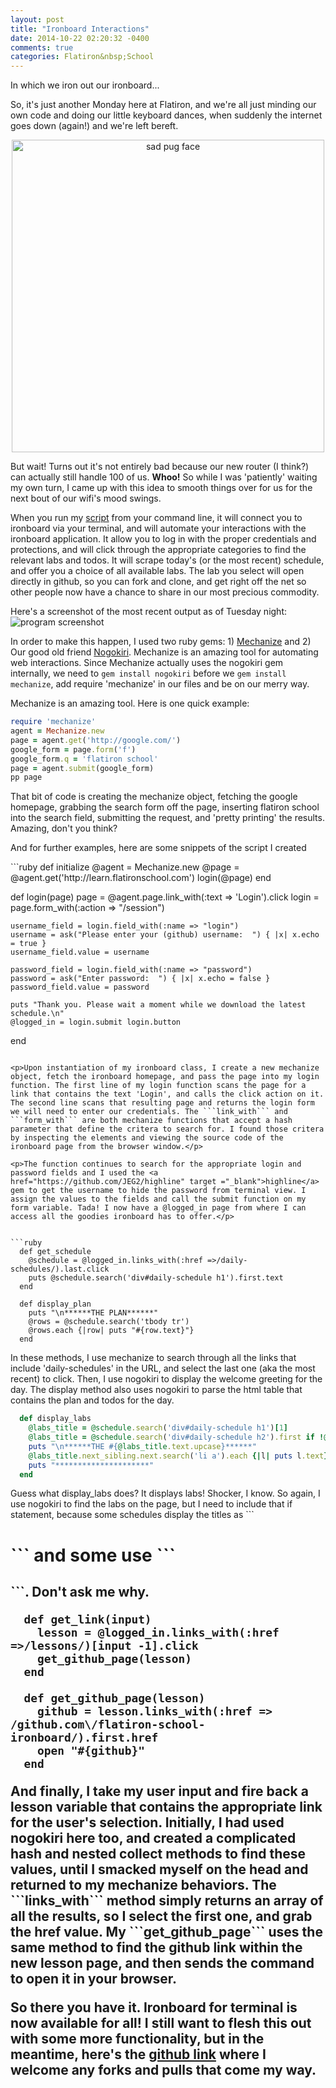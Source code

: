 ```yaml
---
layout: post
title: "Ironboard Interactions"
date: 2014-10-22 02:20:32 -0400
comments: true
categories: Flatiron&nbsp;School
---
```

In which we iron out our ironboard...
<!--more-->

<p>So, it's just another Monday here at Flatiron, and we're all just minding our own code and doing our little keyboard dances, when suddenly the internet goes down (again!) and we're left bereft. </p>

<div style="text-align:center;"><img src ="http://i.imgur.com/NGx8To6.jpg" alt = "sad pug face" height="500"></div>

<p>But wait! Turns out it's not entirely bad because our new router (I think?) can actually still handle 100 of us. <strong>Whoo!</strong> So while I was 'patiently' waiting my own turn, I came up with this idea to smooth things over for us for the next bout of our wifi's mood swings.</p>

<p>When you run my <a href="https://github.com/draisy/ironboard" target="_blank">script</a> from your command line, it will connect you to ironboard via your terminal, and will automate your interactions with the ironboard application. It allow you to log in with the proper credentials and protections, and will click through the appropriate categories to find the relevant labs and todos. It will scrape today's (or the most recent) schedule, and offer you a choice of all available labs. The lab you select will open directly in github, so you can fork and clone, and get right off the net so other people now have a chance to share in our most precious commodity.</p>

<p>Here's a screenshot of the most recent output as of Tuesday night: <img src = "http://i.imgur.com/R6z9wkh.png" alt="program screenshot"></p>

In order to make this happen, I used two ruby gems: 1) <a href="https://github.com/sparklemotion/mechanize" target="_blank">Mechanize</a> and 2) Our good old friend <a href="https://github.com/sparklemotion/nokogiri" target="_blank">Nogokiri</a>. Mechanize is an amazing tool for automating web interactions. Since Mechanize actually uses the nogokiri gem internally, we need to ```gem install nogokiri``` before we ```gem install mechanize```, add require 'mechanize' in our files and be on our merry way.

<p>Mechanize is an amazing tool. Here is one quick example:

```ruby
require 'mechanize'
agent = Mechanize.new
page = agent.get('http://google.com/')
google_form = page.form('f')
google_form.q = 'flatiron school'
page = agent.submit(google_form)
pp page
```

That bit of code is creating the mechanize object, fetching the google homepage, grabbing the search form off the page, inserting flatiron school into the search field, submitting the request, and 'pretty printing'
the results. Amazing, don't you think? 

<p>And for further examples, here are some snippets of the script I created</p>
```ruby
  def initialize
   @agent = Mechanize.new
   @page = @agent.get('http://learn.flatironschool.com')
   login(@page)
  end

  def login(page)
    page = @agent.page.link_with(:text => 'Login').click
    login = page.form_with(:action => "/session")

    username_field = login.field_with(:name => "login")
    username = ask("Please enter your (github) username:  ") { |x| x.echo = true }
    username_field.value = username

    password_field = login.field_with(:name => "password")
    password = ask("Enter password:  ") { |x| x.echo = false }
    password_field.value = password

    puts "Thank you. Please wait a moment while we download the latest schedule.\n"
    @logged_in = login.submit login.button
  end
```  

<p>Upon instantiation of my ironboard class, I create a new mechanize object, fetch the ironboard homepage, and pass the page into my login function. The first line of my login function scans the page for a link that contains the text 'Login', and calls the click action on it. The second line scans that resulting page and returns the login form we will need to enter our credentials. The ```link_with``` and ```form_with``` are both mechanize functions that accept a hash parameter that define the critera to search for. I found those critera by inspecting the elements and viewing the source code of the ironboard page from the browser window.</p>

<p>The function continues to search for the appropriate login and password fields and I used the <a href="https://github.com/JEG2/highline" target ="_blank">highline</a> gem to get the username to hide the password from terminal view. I assign the values to the fields and call the submit function on my form variable. Tada! I now have a @logged_in page from where I can access all the goodies ironboard has to offer.</p>


```ruby
  def get_schedule
    @schedule = @logged_in.links_with(:href =>/daily-schedules/).last.click
    puts @schedule.search('div#daily-schedule h1').first.text 
  end

  def display_plan
    puts "\n******THE PLAN******"
    @rows = @schedule.search('tbody tr')
    @rows.each {|row| puts "#{row.text}"}
  end
```

<p>In these methods, I use mechanize to search through all the links that include 'daily-schedules' in the URL, and select the last one (aka the most recent) to click. Then, I use nogokiri to display the welcome greeting for the day. The display method also uses nogokiri to parse the html table that contains the plan and todos for the day.</p>

```ruby
  def display_labs
    @labs_title = @schedule.search('div#daily-schedule h1')[1]
    @labs_title = @schedule.search('div#daily-schedule h2').first if !@labs_title
    puts "\n******THE #{@labs_title.text.upcase}******"
    @labs_title.next_sibling.next.search('li a').each {|l| puts l.text}
    puts "*********************"
  end
```
<p>Guess what display_labs does? It displays labs! Shocker, I know. So again, I use nogokiri to find the labs on the page, but I need to include that if statement, because some schedules display the titles as ```<h1>``` and some use ```<h2>```. Don't ask me why.


```
  def get_link(input)
    lesson = @logged_in.links_with(:href =>/lessons/)[input -1].click
    get_github_page(lesson)
  end

  def get_github_page(lesson)
    github = lesson.links_with(:href => /github.com\/flatiron-school-ironboard/).first.href
    open "#{github}"
  end
```
<p> And finally, I take my user input and fire back a lesson variable that contains the appropriate link for the user's selection. Initially, I had used nogokiri here too, and created a complicated hash and nested collect methods to find these values, until I smacked myself on the head and returned to my mechanize behaviors. The ```links_with``` method simply returns an array of all the results, so I select the first one, and grab the href value. My ```get_github_page``` uses the same method to find the github link within the new lesson page, and then sends the command to open it in your browser.</p>

<p>So there you have it. Ironboard for terminal is now available for all! I still want to flesh this out with some more functionality, but in the meantime, here's the <a href="https://github.com/draisy/ironboard" target="_blank">github link</a> where I welcome any forks and pulls that come my way.







